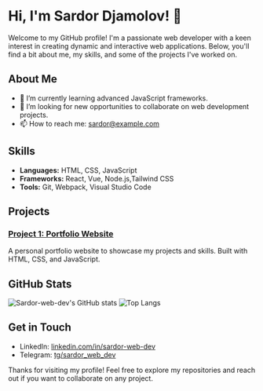 # Hi, I'm Sardor Djamolov! 👋

Welcome to my GitHub profile! I'm a passionate web developer with a keen interest in creating dynamic and interactive web applications. Below, you'll find a bit about me, my skills, and some of the projects I've worked on.

## About Me

- 🌱 I’m currently learning advanced JavaScript frameworks.
- 💼 I’m looking for new opportunities to collaborate on web development projects.
- 📫 How to reach me: sardor@example.com

## Skills

- **Languages:** HTML, CSS, JavaScript
- **Frameworks:** React, Vue, Node.js,Tailwind CSS
- **Tools:** Git, Webpack, Visual Studio Code

## Projects

### [Project 1: Portfolio Website](https://github.com/Sardor-web-dev/portfolio-react)
A personal portfolio website to showcase my projects and skills. Built with HTML, CSS, and JavaScript.

## GitHub Stats

![Sardor-web-dev's GitHub stats](https://github-readme-stats.vercel.app/api?username=Sardor-web-dev&show_icons=true&theme=radical)
![Top Langs](https://github-readme-stats.vercel.app/api/top-langs/?username=Sardor-web-dev&layout=compact&theme=radical)

## Get in Touch

- LinkedIn: [linkedin.com/in/sardor-web-dev]([https://linkedin.com/in/sardor-web-dev](https://www.linkedin.com/in/sardor-djamolov-913897347))
- Telegram: [tg/sardor_web_dev]((https://t.me/Djamolov_Sardor))

Thanks for visiting my profile! Feel free to explore my repositories and reach out if you want to collaborate on any project.
